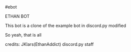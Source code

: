 #ebot

ETHAN BOT

This bot is a clone of the example bot in discord.py
modified

So yeah, that is all

credits:
JKlars(EthanAddict)
discord.py staff
